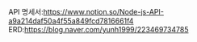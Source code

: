 API 명세서:https://www.notion.so/Node-js-API-a9a214daf50a4f55a849fcd7816661f4
ERD:https://blog.naver.com/yunh1999/223469734785
